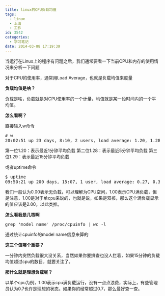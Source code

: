 ```yaml
---
title: linux的CPU负载均值
tags:
  - linux
  - 上海
  - 工作
id: 3542
categories:
  - 学习笔记
date: 2014-03-08 17:19:30
---
```


当运行在Linux上的程序有问题之后，我们通常要看一下当前CPU和内存的使用情况来分析一下问题

对于CPU的使用率，通常用Load Average，也就是负载均值来度量

**负载均值是啥？**

负载是啥，负载就是对CPU使用率的一个计量，均值就是某一段时间内的一个平均值。

**怎么看啊？**

直接输入w命令
<pre class="lang:default decode:true"># w
20:02:51 up 23 days, 8:10, 2 users, load average: 1.20, 1.28, 1.29</pre>
第一位1.20：表示最近1分钟平均负载
第二位1.28：表示最近5分钟平均负载
第三位1.29：表示最近15分钟平均负载

或者uptime命令
<pre class="lang:default decode:true">$ uptime
09:50:21 up 200 days, 15:07, 1 user, load average: 0.27, 0.33, 0.37</pre>
我们一般认为0.00表示无负载，可以理解为CPU空闲，1.00表示CPU满负载，但是注意，1.00是对于单cpu来说的，也就是说，如果是双核，那么这个满负载显示的值应该是2.00，以此类推。

**怎么看我是几核啊**
<pre class="lang:default decode:true ">grep 'model name' /proc/cpuinfo | wc -l</pre>
通过统计cpuinfo的model name信息来算的

**这三个值哪个重要？**

一分钟内突然负载很大没关系，当然如果你要排查也没人拦着，如果15分钟的负载均值超过cpu的数目，就要关注了。

**那什么就是理想负载呢？**

以单个cpu为例，1.00表示cpu满负载运行，没有一点点浪费，实际上，有些管理员认为0.7也许是理想的状态。如果你的经常超过0.7，那么最好查一查。